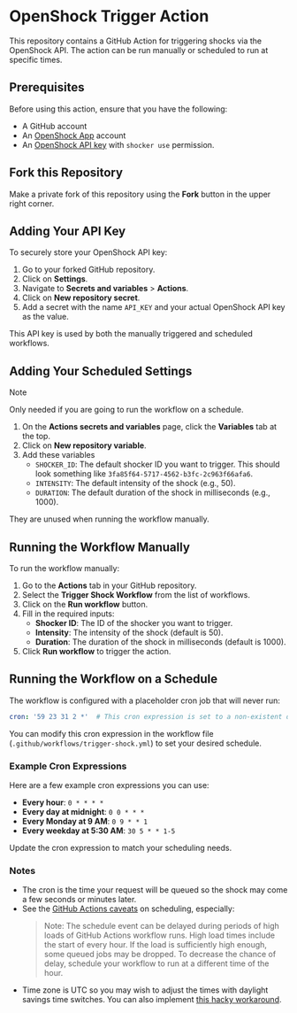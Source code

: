 # OpenShock Trigger Action

This repository contains a GitHub Action for triggering shocks via the OpenShock API. The action can be run manually or scheduled to run at specific times.

## Prerequisites

Before using this action, ensure that you have the following:

- A GitHub account
- An [OpenShock App](https://openshock.app) account
- An [OpenShock API key](https://next.openshock.app/settings/api-tokens) with `shocker use` permission.

## Fork this Repository

Make a private fork of this repository using the **Fork** button in the upper right corner.

## Adding Your API Key

To securely store your OpenShock API key:

1. Go to your forked GitHub repository.
1. Click on **Settings**.
1. Navigate to **Secrets and variables** > **Actions**.
1. Click on **New repository secret**.
1. Add a secret with the name `API_KEY` and your actual OpenShock API key as the value.

This API key is used by both the manually triggered and scheduled workflows.

## Adding Your Scheduled Settings

> [!NOTE]  
> Only needed if you are going to run the workflow on a schedule.

1. On the **Actions secrets and variables** page, click the **Variables** tab at the top.
1. Click on **New repository variable**.
1. Add these variables
   - `SHOCKER_ID`: The default shocker ID you want to trigger. This should look something like `3fa85f64-5717-4562-b3fc-2c963f66afa6`.
   - `INTENSITY`: The default intensity of the shock (e.g., 50).
   - `DURATION`: The default duration of the shock in milliseconds (e.g., 1000).

They are unused when running the workflow manually.

## Running the Workflow Manually

To run the workflow manually:

1. Go to the **Actions** tab in your GitHub repository.
1. Select the **Trigger Shock Workflow** from the list of workflows.
1. Click on the **Run workflow** button.
1. Fill in the required inputs:
     - **Shocker ID**: The ID of the shocker you want to trigger.
     - **Intensity**: The intensity of the shock (default is 50).
     - **Duration**: The duration of the shock in milliseconds (default is 1000).
1. Click **Run workflow** to trigger the action.

## Running the Workflow on a Schedule

The workflow is configured with a placeholder cron job that will never run:

```yaml
cron: '59 23 31 2 *'  # This cron expression is set to a non-existent date (February 31)
```

You can modify this cron expression in the workflow file (`.github/workflows/trigger-shock.yml`) to set your desired schedule.

### Example Cron Expressions
Here are a few example cron expressions you can use:

- **Every hour**: `0 * * * *`
- **Every day at midnight**: `0 0 * * *`
- **Every Monday at 9 AM**: `0 9 * * 1`
- **Every weekday at 5:30 AM**: `30 5 * * 1-5`

Update the cron expression to match your scheduling needs.

### Notes

- The cron is the time your request will be queued so the shock may come a few seconds or minutes later.
- See the [GitHub Actions caveats](https://docs.github.com/en/actions/writing-workflows/choosing-when-your-workflow-runs/events-that-trigger-workflows#schedule) on scheduling, especially:
    > Note: The schedule event can be delayed during periods of high loads of GitHub Actions workflow runs. High load times include the start of every hour. If the load is sufficiently high enough, some queued jobs may be dropped. To decrease the chance of delay, schedule your workflow to run at a different time of the hour.
- Time zone is UTC so you may wish to adjust the times with daylight savings time switches. You can also implement [this hacky workaround](https://github.com/orgs/community/discussions/13454#discussioncomment-4091593).
